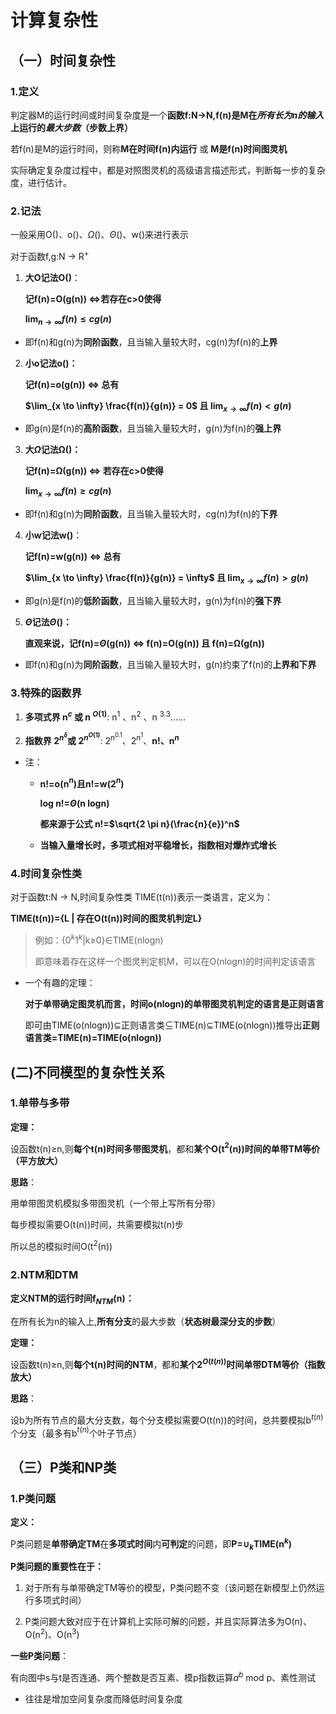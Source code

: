 # 计算复杂性

## （一）时间复杂性

### 1.定义

判定器M的运行时间或时间复杂度是一个**函数f:N$\rightarrow$N,f(n)是M在*所有长为n的输入*上运行的*最大步数*（步数上界）**

若f(n)是M的运行时间，则称**M在时间f(n)内运行** 或  **M是f(n)时间图灵机**

实际确定复杂度过程中，都是对照图灵机的高级语言描述形式，判断每一步的复杂度，进行估计。

### 2.记法

一般采用O()、o()、$\Omega$()、$\Theta$()、w()来进行表示

对于函数f,g:N $\rightarrow$ R$^+$

1. **大O记法O()**：
   
   **记f(n)=O(g(n)) $\Leftrightarrow$若存在c>0使得**
   
   **$\lim_{n \to \infty} f(n) \le cg(n)$**
   
- 即f(n)和g(n)为**同阶函数**，且当输入量较大时，cg(n)为f(n)的**上界**
  
2. **小o记法o()：**
   
   **记f(n)=o(g(n)) $\Leftrightarrow$ 总有**
   
   **$\lim_{x \to \infty} \frac{f(n)}{g(n)} = 0$ 且  $\lim_{x \to \infty} f(n)<g(n)$**
   
- 即g(n)是f(n)的**高阶函数**，且当输入量较大时，g(n)为f(n)的**强上界**
  
3. **大$\Omega$记法Ω()：**
   
   **记f(n)=Ω(g(n)) $\Leftrightarrow$ 若存在c>0使得**
   
   **$\lim_{x \to \infty} f(n) \ge cg(n)$**
   
- 即f(n)和g(n)为**同阶函数**，且当输入量较大时，cg(n)为f(n)的**下界**
  
4. **小w记法w()**：
   
   **记f(n)=w(g(n)) $\Leftrightarrow$ 总有**
   
   **$\lim_{x \to \infty} \frac{f(n)}{g(n)} = \infty$ 且 $\lim_{x \to \infty} f(n)>g(n)$**
   
- 即g(n)是f(n)的**低阶函数**，且当输入量较大时，g(n)为f(n)的**强下界**
  
5. **$\Theta$记法$\Theta$()：**
   
   **直观来说，记f(n)=$\Theta$(g(n)) $\Leftrightarrow$ f(n)=O(g(n)) 且 f(n)=Ω(g(n))**
   
- 即f(n)和g(n)为**同阶函数**，且当输入量较大时，g(n)约束了f(n)的**上界和下界**
  
### 3.特殊的函数界

1. **多项式界  n$^c$ 或 n $^{O(1)}$**: n$^1$ 、n$^{2}$ 、n $^{3.3}$……
   
2. **指数界 $2^{n^{\delta}}$或 $2^{n^{O(1)}}$**: $2^{n^{0.1}}$、$2^{n^{1}}$、**n!、n$^n$**
   
- 注：
  
  - **n!=o(n$^n$)且n!=w(2$^n$)**
    
    **log n!=$\Theta$(n logn)**
    
    **都来源于公式 n!=$\sqrt{2 \pi n}(\frac{n}{e})^n$**
    
  - **当输入量增长时，多项式相对平稳增长，指数相对爆炸式增长**
    
### 4.时间复杂性类

对于函数t:N $\rightarrow$ N,时间复杂性类 TIME(t(n))表示一类语言，定义为：

**TIME(t(n))={L | 存在O(t(n))时间的图灵机判定L}**

> 例如：{0$^k$1$^k$|k≥0}∈TIME(nlogn)
> 
> 即意味着存在这样一个图灵判定机M，可以在O(nlogn)的时间判定该语言
> 
- 一个有趣的定理：
  
  **对于单带确定图灵机而言，时间o(nlogn)的单带图灵机判定的语言是正则语言**
  
  即可由TIME(o(nlogn))$\subseteq$正则语言类$\subseteq$TIME(n)$\subseteq$TIME(o(nlogn))推导出**正则语言类=TIME(n)=TIME(o(nlogn))**
  
## (二)不同模型的复杂性关系

### 1.单带与多带

**定理：**

设函数t(n)$\ge$n,则**每个t(n)时间多带图灵机**，都和**某个O(t$^2$(n))时间的单带TM等价（平方放大）**

**思路**：

用单带图灵机模拟多带图灵机（一个带上写所有分带）

每步模拟需要O(t(n))时间，共需要模拟t(n)步

所以总的模拟时间O(t$^2$(n))

### 2.NTM和DTM

**定义NTM的运行时间f$_{NTM}$(n)：**

在所有长为n的输入上,**所有分支**的最大步数（**状态树最深分支的步数**）

**定理：**

设函数t(n)$\ge$n,则**每个t(n)时间的NTM**，都和**某个2$^{O(t(n))}$时间单带DTM等价（指数放大）**

**思路**：

设b为所有节点的最大分支数，每个分支模拟需要O(t(n))的时间，总共要模拟b$^{t(n)}$个分支（最多有b$^{t(n)}$个叶子节点）

## （三）P类和NP类

### 1.P类问题

**定义：**

P类问题是**单带确定TM**在**多项式时间**内**可判定**的问题，即**P=$\cup_{k}$TIME(n$^k$)**

**P类问题的重要性在于：**

1. 对于所有与单带确定TM等价的模型，P类问题不变（该问题在新模型上仍然运行多项式时间）
   
2. P类问题大致对应于在计算机上实际可解的问题，并且实际算法多为O(n)、O(n$^2$)、O(n$^3$)
   
**一些P类问题**：

有向图中s与t是否连通、两个整数是否互素、模p指数运算$a^b$ mod p、素性测试

- 往往是增加空间复杂度而降低时间复杂度
  

